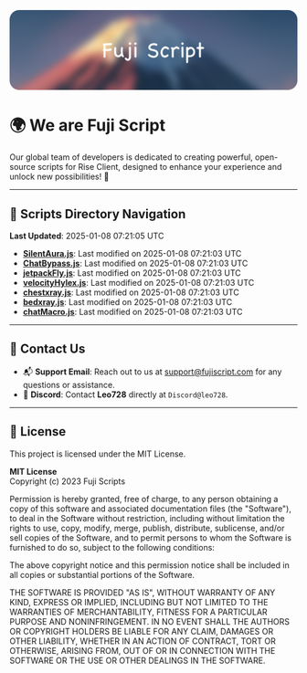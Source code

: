 ![Banner](.github/b.webp)

# 🌍 **We are Fuji Script**

Our global team of developers is dedicated to creating powerful, open-source scripts for Rise Client, designed to enhance your experience and unlock new possibilities! 🌟

---
<!-- SCRIPTS_NAVIGATION_START -->
## 📂 **Scripts Directory Navigation**

**Last Updated**: 2025-01-08 07:21:05 UTC

- **[SilentAura.js](scripts/SilentAura.js)**: Last modified on 2025-01-08 07:21:03 UTC
- **[ChatBypass.js](scripts/ChatBypass.js)**: Last modified on 2025-01-08 07:21:03 UTC
- **[jetpackFly.js](scripts/jetpackFly.js)**: Last modified on 2025-01-08 07:21:03 UTC
- **[velocityHylex.js](scripts/velocityHylex.js)**: Last modified on 2025-01-08 07:21:03 UTC
- **[chestxray.js](scripts/chestxray.js)**: Last modified on 2025-01-08 07:21:03 UTC
- **[bedxray.js](scripts/bedxray.js)**: Last modified on 2025-01-08 07:21:03 UTC
- **[chatMacro.js](scripts/chatMacro.js)**: Last modified on 2025-01-08 07:21:03 UTC

<!-- SCRIPTS_NAVIGATION_END -->

---

## 💬 **Contact Us**  
- 📬 **Support Email**: Reach out to us at [support@fujiscript.com](mailto:support@fujiscript.com) for any questions or assistance.  
- 💬 **Discord**: Contact **Leo728** directly at `Discord@leo728`.

---

## 📜 **License**

This project is licensed under the MIT License.  

**MIT License**  
Copyright (c) 2023 Fuji Scripts  

Permission is hereby granted, free of charge, to any person obtaining a copy of this software and associated documentation files (the "Software"), to deal in the Software without restriction, including without limitation the rights to use, copy, modify, merge, publish, distribute, sublicense, and/or sell copies of the Software, and to permit persons to whom the Software is furnished to do so, subject to the following conditions:  

The above copyright notice and this permission notice shall be included in all copies or substantial portions of the Software.  

THE SOFTWARE IS PROVIDED "AS IS", WITHOUT WARRANTY OF ANY KIND, EXPRESS OR IMPLIED, INCLUDING BUT NOT LIMITED TO THE WARRANTIES OF MERCHANTABILITY, FITNESS FOR A PARTICULAR PURPOSE AND NONINFRINGEMENT. IN NO EVENT SHALL THE AUTHORS OR COPYRIGHT HOLDERS BE LIABLE FOR ANY CLAIM, DAMAGES OR OTHER LIABILITY, WHETHER IN AN ACTION OF CONTRACT, TORT OR OTHERWISE, ARISING FROM, OUT OF OR IN CONNECTION WITH THE SOFTWARE OR THE USE OR OTHER DEALINGS IN THE SOFTWARE.  
